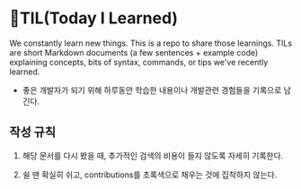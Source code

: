 # 📝TIL(Today I Learned)

We constantly learn new things. This is a repo to share those learnings. TILs are short Markdown documents (a few sentences + example code) explaining concepts, bits of syntax, commands, or tips we've recently learned.

- 좋은 개발자가 되기 위해 하루동안 학습한 내용이나 개발관련 경험들을 기록으로 남긴다.

## 작성 규칙

1. 해당 문서를 다시 봤을 때, 추가적인 검색의 비용이 들지 않도록 자세히 기록한다.

2. 쉴 땐 확실히 쉬고, contributions를 초록색으로 채우는 것에 집착하지 않는다.
